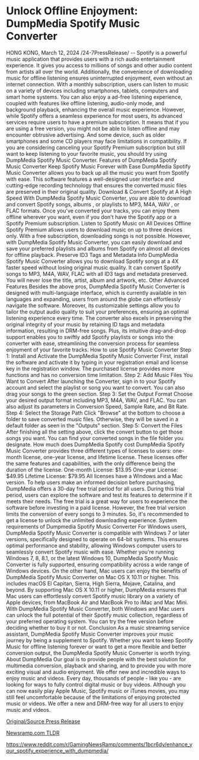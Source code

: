 # Unlock Offline Enjoyment: DumpMedia Spotify Music Converter

HONG KONG, March 12, 2024 /24-7PressRelease/ -- Spotify is a powerful music application that provides users with a rich audio entertainment experience. It gives you access to millions of songs and other audio content from artists all over the world. Additionally, the convenience of downloading music for offline listening ensures uninterrupted enjoyment, even without an internet connection.   With a monthly subscription, users can listen to music on a variety of devices including smartphones, tablets, computers and smart home systems. You can also enjoy a ad-free listening experience, coupled with features like offline listening, audio-only mode, and background playback, enhancing the overall music experience.  However, while Spotify offers a seamless experience for most users, its advanced services require users to have a premium subscription. It means that if you are using a free version, you might not be able to listen offline and may encounter obtrusive advertising. And some device, such as older smartphones and some CD players may face limitations in compatibility. If you are considering canceling your Spotify Premium subscription but still want to keep listening to your favorite music, you should try using DumpMedia Spotify Music Converter.   Features of DumpMedia Spotify Music Converter Keep Spotify Music Forever with Ease DumpMedia Spotify Music Converter allows you to back up all the music you want from Spotify with ease. This software features a well-designed user interface and cutting-edge recording technology that ensures the converted music files are preserved in their original quality.  Download & Convert Spotify at A High Speed With DumpMedia Spotify Music Converter, you are able to download and convert Spotify songs, albums , or playlists to MP3, M4A, WAV , or FLAC formats. Once you've converted your tracks, you can enjoy them offline wherever you want, even if you don't have the Spotify app or a Spotify Premium subscription. Listen to Spotify Music on All Devices Offline Spotify Premium allows users to download music on up to three devices only. With a free subscription, downloading songs is not possible. However, with DumpMedia Spotify Music Converter, you can easily download and save your preferred playlists and albums from Spotify on almost all devices for offline playback. Preserve ID3 Tags and Metadata Info DumpMedia Spotify Music Converter allows you to download Spotify songs at a 4X faster speed without losing original music quality. It can convert Spotify songs to MP3, M4A, WAV, FLAC with all ID3 tags and metadata preserved. You will never lose the title, artist, album and artwork, etc. Other Advanced Features Besides the above pros, DumpMedia Spotify Music Converter is designed with multi-language interface, which is currently available in ten languages and expanding, users from around the globe can effortlessly navigate the software. Moreover, its customizable settings allow you to tailor the output audio quality to suit your preferences, ensuring an optimal listening experience every time.   The converter also excels in preserving the original integrity of your music by retaining ID tags and metadata information, resulting in DRM-free songs. Plus, its intuitive drag-and-drop support enables you to swiftly add Spotify playlists or songs into the converter with ease, streamlining the conversion process for seamless enjoyment of your favorite tracks.   How to use Spotify Music Converter Step 1: Install and Activate the DumpMedia Spotify Music Converter First, install the software and activate it by typing in your registration email and license key in the registration window. The purchased license provides more functions and has no conversion time limitation. Step 2: Add Music Files You Want to Convert After launching the Converter, sign in to your Spotify account and select the playlist or song you want to convert. You can also drag your songs to the green section. Step 3: Set the Output Format Choose your desired output format including MP3, M4A, WAV, and FLAC. You can also adjust its parameters in Conversion Speed, Sample Rate, and Bit Rate. Step 4: Select the Storage Path  Click "Browse" at the bottom to choose a folder to save converted music files. Otherwise, they will be saved in a default folder as seen in the "Outputs" section. Step 5: Convert the Files After finishing all the setting above, click the convert button to get those songs you want. You can find your converted songs in the file folder you designate.  How much does DumpMedia Spotify cost DumpMedia Spotify Music Converter provides three different types of licenses to users: one-month license, one-year license, and lifetime license. These licenses offer the same features and capabilities, with the only difference being the duration of the license. One-month License: $13.95 One-year License: $49.95 Lifetime License: $79.95  All licenses have a Windows and a Mac version. To help users make an informed decision before purchasing, DumpMedia offers a 30-day free trial period for all users. During this trial period, users can explore the software and test its features to determine if it meets their needs. The free trial is a great way for users to experience the software before investing in a paid license.  However, the free trial version limits the conversion of every songs to 3 minutes. So, it's recommended to get a license to unlock the unlimited downloading experience.  System requirements of Dumpmedia Spotify Music Converter For Windows users, DumpMedia Spotify Music Converter is compatible with Windows 7 or later versions, specifically designed to operate on 64-bit systems. This ensures optimal performance and stability, allowing Windows computer users to seamlessly convert Spotify music with ease. Whether you're running Windows 7, 8, 8.1, or the latest Windows 10, DumpMedia Spotify Music Converter is fully supported, ensuring compatibility across a wide range of Windows devices.  On the other hand, Mac users can enjoy the benefits of DumpMedia Spotify Music Converter on Mac OS X 10.11 or higher. This includes macOS El Capitan, Sierra, High Sierra, Mojave, Catalina, and beyond. By supporting Mac OS X 10.11 or higher, DumpMedia ensures that Mac users can effortlessly convert Spotify music library on a variety of Apple devices, from MacBook Air and MacBook Pro to iMac and Mac Mini.  With DumpMedia Spotify Music Converter, both Windows and Mac users can unlock the full potential of their Spotify music collection, regardless of your preferred operating system. You can try the free version before deciding whether to buy it or not.  Conclusion As a music streaming service assistant, DumpMedia Spotify Music Converter improves your music journey by being a supplement to Spotify. Whether you want to keep Spotify Music for offline listening forever or want to get a more flexible and better conversion output, the DumpMedia Spotify Music Converter is worth trying.  About DumpMedia Our goal is to provide people with the best solution for multimedia conversion, playback and sharing, and to provide you with more exciting visual and audio enjoyment.  We offer new and incredible ways to enjoy music and videos. Every day, thousands of people - like you - are looking for ways to fully control digital music or buy videos. Although you can now easily play Apple Music, Spotify music or iTunes movies, you may still feel uncomfortable because of the limitations of enjoying protected music or videos. We offer a new and DRM-free way for all users to enjoy music and videos. 

[Original/Source Press Release](https://www.24-7pressrelease.com/press-release/509165/unlock-offline-enjoyment-dumpmedia-spotify-music-converter)
                    

[Newsramp.com TLDR](None) 

https://www.reddit.com/r/GamingNewsRamp/comments/1bcr6dy/enhance_your_spotify_experience_with_dumpmedia/